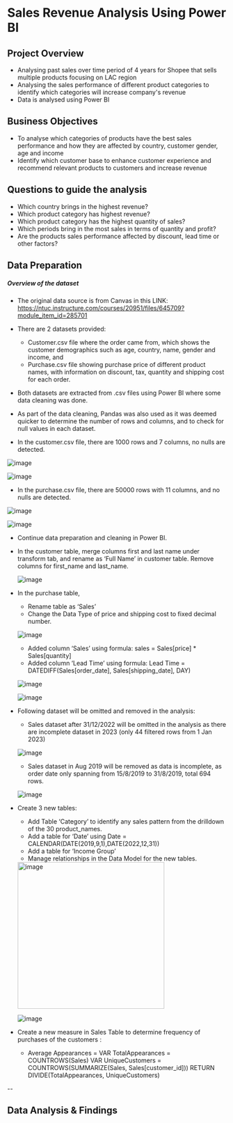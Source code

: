 # Sales Revenue Analysis Using Power BI


## Project Overview

- Analysing past sales over time period of 4 years for Shopee that sells multiple products focusing on LAC region
- Analysing the sales performance of different product categories to identify which categories will increase company's revenue
- Data is analysed using Power BI

## Business Objectives
- To analyse which categories of products have the best sales performance and how they are affected by country, customer gender, age and income
- Identify which customer base to enhance customer experience and recommend relevant products to customers and increase revenue

## Questions to guide the analysis
- Which country brings in the highest revenue?
- Which product category has highest revenue?
- Which product category has the highest quantity of sales?
- Which periods bring in the most sales in terms of quantity and profit?
- Are the products sales performance affected by discount, lead time or other factors?

## Data Preparation

##### Overview of the dataset
* The original data source is from Canvas in this LINK: https://ntuc.instructure.com/courses/20951/files/645709?module_item_id=285701

* There are 2 datasets provided:
  - Customer.csv file where the order came from, which shows the customer demographics such as age, country, name, gender and income, and 
  - Purchase.csv file showing purchase price of different product names, with information on discount, tax, quantity and shipping cost for each order.
* Both datasets are extracted from .csv files using Power BI where some data cleaning was done.  
* As part of the data cleaning, Pandas was also used as it was deemed quicker to determine the number of rows and columns, and to check for null values in each dataset.
* In the customer.csv file, there are 1000 rows and 7 columns, no nulls are detected. 

![image](https://github.com/leowmc/leowmc/assets/144865130/b113f88b-e963-48ed-8523-7a7520e0f58c)

![image](https://github.com/leowmc/leowmc/assets/144865130/2d83d255-f010-4084-b8dd-348a3ce5c634)

* In the purchase.csv file, there are 50000 rows with 11 columns, and no nulls are detected. 

![image](https://github.com/leowmc/leowmc/assets/144865130/88d440b1-e74b-46b6-b732-bf1a56f8d666)

![image](https://github.com/leowmc/leowmc/assets/144865130/4cda714f-f8cb-44f3-b2e2-6d33be6c50ba)

* Continue data preparation and cleaning in Power BI.

* In the customer table, merge columns first and last name under transform tab, and rename as ‘Full Name’ in customer table. Remove columns for first_name and last_name.
  
  ![image](https://github.com/leowmc/leowmc/assets/144865130/a3921bf1-096b-4fc8-b930-9b5db8731313)
  
* In the purchase table,
  - Rename table as ‘Sales’
  - Change the Data Type of price and shipping cost to fixed decimal number.
  
  ![image](https://github.com/leowmc/leowmc/assets/144865130/2b4027b2-4eea-40e8-a747-3596df6b57e4)

  - Added column ‘Sales’ using formula: sales = Sales[price] * Sales[quantity]
  - Added column ‘Lead Time’ using formula: Lead Time = DATEDIFF(Sales[order_date], Sales[shipping_date], DAY)
  
  ![image](https://github.com/leowmc/leowmc/assets/144865130/314dbe89-f25e-4aa6-88cc-ab59f9dc448d)
  
  ![image](https://github.com/leowmc/leowmc/assets/144865130/6e5c34d1-159b-4e4e-be25-bde94934f585)
  
  
* Following dataset will be omitted and removed in the analysis:
  - Sales dataset after 31/12/2022 will be omitted in the analysis as there are incomplete dataset in 2023 (only 44 filtered rows from 1 Jan 2023)
  
  ![image](https://github.com/leowmc/leowmc/assets/144865130/1bbc7386-22f0-4ca5-86d1-74cc748d9585)
  
  - Sales dataset in Aug 2019 will be removed as data is incomplete, as order date only spanning from 15/8/2019 to 31/8/2019, total 694 rows. 
  
  ![image](https://github.com/leowmc/leowmc/assets/144865130/6912fc22-c4d5-457c-aa6c-c1b34d285918)
  
        
* Create 3 new tables:
  - Add Table ‘Category’ to identify any sales pattern from the drilldown of the 30 product_names.
  - Add a table for ‘Date’ using Date = CALENDAR(DATE(2019,9,1),DATE(2022,12,31))
  - Add a table for ‘Income Group’
  - Manage relationships in the Data Model for the new tables.
  
  <img width="337" alt="image" src="https://github.com/leowmc/leowmc/assets/144865130/91cbc12f-6780-4841-b5dc-bbd1335a88c2">
  
  ![image](https://github.com/leowmc/leowmc/assets/144865130/75529066-3312-48af-992c-c2682d3f1317)

* Create a new measure in Sales Table to determine frequency of purchases of the customers :
  - Average Appearances = 
    VAR TotalAppearances = COUNTROWS(Sales)
    VAR UniqueCustomers = COUNTROWS(SUMMARIZE(Sales, Sales[customer_id]))
    RETURN DIVIDE(TotalAppearances, UniqueCustomers)

--

## Data Analysis & Findings









